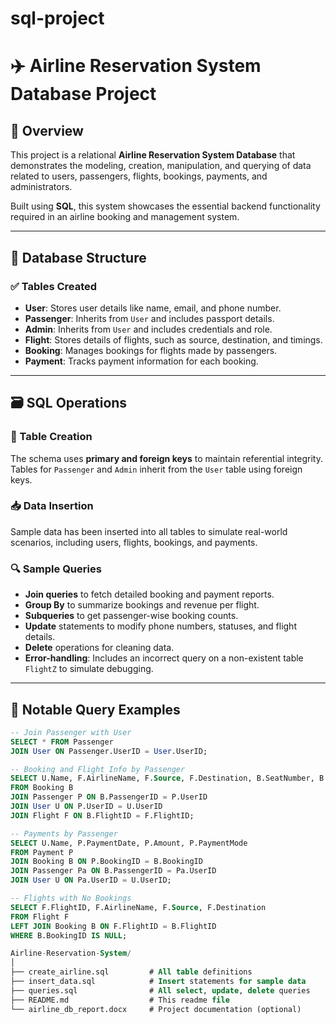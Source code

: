 # sql-project
# ✈️ Airline Reservation System Database Project

## 📘 Overview

This project is a relational **Airline Reservation System Database** that demonstrates the modeling, creation, manipulation, and querying of data related to users, passengers, flights, bookings, payments, and administrators.

Built using **SQL**, this system showcases the essential backend functionality required in an airline booking and management system.

---

## 🧱 Database Structure

### ✅ Tables Created

- **User**: Stores user details like name, email, and phone number.
- **Passenger**: Inherits from `User` and includes passport details.
- **Admin**: Inherits from `User` and includes credentials and role.
- **Flight**: Stores details of flights, such as source, destination, and timings.
- **Booking**: Manages bookings for flights made by passengers.
- **Payment**: Tracks payment information for each booking.

---

## 🗃️ SQL Operations

### 🔨 Table Creation

The schema uses **primary and foreign keys** to maintain referential integrity. Tables for `Passenger` and `Admin` inherit from the `User` table using foreign keys.

### 📥 Data Insertion

Sample data has been inserted into all tables to simulate real-world scenarios, including users, flights, bookings, and payments.

### 🔍 Sample Queries

- **Join queries** to fetch detailed booking and payment reports.
- **Group By** to summarize bookings and revenue per flight.
- **Subqueries** to get passenger-wise booking counts.
- **Update** statements to modify phone numbers, statuses, and flight details.
- **Delete** operations for cleaning data.
- **Error-handling**: Includes an incorrect query on a non-existent table `FlightZ` to simulate debugging.

---

## 🔎 Notable Query Examples

```sql
-- Join Passenger with User
SELECT * FROM Passenger
JOIN User ON Passenger.UserID = User.UserID;

-- Booking and Flight Info by Passenger
SELECT U.Name, F.AirlineName, F.Source, F.Destination, B.SeatNumber, B.Status
FROM Booking B
JOIN Passenger P ON B.PassengerID = P.UserID
JOIN User U ON P.UserID = U.UserID
JOIN Flight F ON B.FlightID = F.FlightID;

-- Payments by Passenger
SELECT U.Name, P.PaymentDate, P.Amount, P.PaymentMode
FROM Payment P
JOIN Booking B ON P.BookingID = B.BookingID
JOIN Passenger Pa ON B.PassengerID = Pa.UserID
JOIN User U ON Pa.UserID = U.UserID;

-- Flights with No Bookings
SELECT F.FlightID, F.AirlineName, F.Source, F.Destination
FROM Flight F
LEFT JOIN Booking B ON F.FlightID = B.FlightID
WHERE B.BookingID IS NULL;

Airline-Reservation-System/
│
├── create_airline.sql         # All table definitions
├── insert_data.sql            # Insert statements for sample data
├── queries.sql                # All select, update, delete queries
├── README.md                  # This readme file
└── airline_db_report.docx     # Project documentation (optional)
